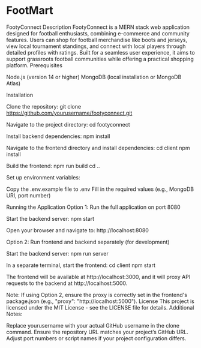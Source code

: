 # FootMart
FootyConnect
Description
FootyConnect is a MERN stack web application designed for football enthusiasts, combining e-commerce and community features. Users can shop for football merchandise like boots and jerseys, view local tournament standings, and connect with local players through detailed profiles with ratings. Built for a seamless user experience, it aims to support grassroots football communities while offering a practical shopping platform.
Prerequisites

Node.js (version 14 or higher)
MongoDB (local installation or MongoDB Atlas)

Installation

Clone the repository:
git clone https://github.com/yourusername/footyconnect.git


Navigate to the project directory:
cd footyconnect


Install backend dependencies:
npm install


Navigate to the frontend directory and install dependencies:
cd client
npm install


Build the frontend:
npm run build
cd ..


Set up environment variables:

Copy the .env.example file to .env
Fill in the required values (e.g., MongoDB URI, port number)



Running the Application
Option 1: Run the full application on port 8080

Start the backend server:
npm start


Open your browser and navigate to:
http://localhost:8080



Option 2: Run frontend and backend separately (for development)

Start the backend server:
npm run server


In a separate terminal, start the frontend:
cd client
npm start


The frontend will be available at http://localhost:3000, and it will proxy API requests to the backend at http://localhost:5000.


Note: If using Option 2, ensure the proxy is correctly set in the frontend's package.json (e.g., "proxy": "http://localhost:5000").
License
This project is licensed under the MIT License - see the LICENSE file for details.
Additional Notes:

Replace yourusername with your actual GitHub username in the clone command.
Ensure the repository URL matches your project’s GitHub URL.
Adjust port numbers or script names if your project configuration differs.

